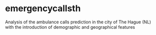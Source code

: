 # emergencycallsth
Analysis of the ambulance calls prediction in the city of The Hague (NL) with the introduction of demographic and geographical features
